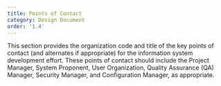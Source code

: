 ```yaml
---
title: Points of Contact
category: Design Document
order: '1.4'
---
```


This section provides the organization code and title of the key points of contact (and alternates if appropriate) for the information system development effort.  These points of contact should include the Project Manager, System Proponent, User Organization, Quality Assurance (QA) Manager, Security Manager, and Configuration Manager, as appropriate.
